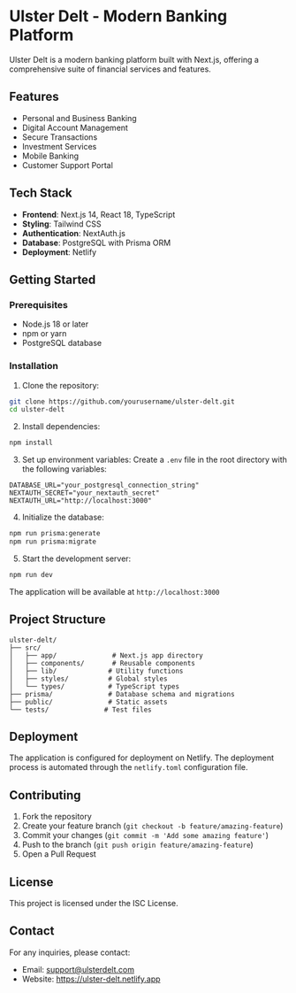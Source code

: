 # Ulster Delt - Modern Banking Platform

Ulster Delt is a modern banking platform built with Next.js, offering a comprehensive suite of financial services and features.

## Features

- Personal and Business Banking
- Digital Account Management
- Secure Transactions
- Investment Services
- Mobile Banking
- Customer Support Portal

## Tech Stack

- **Frontend**: Next.js 14, React 18, TypeScript
- **Styling**: Tailwind CSS
- **Authentication**: NextAuth.js
- **Database**: PostgreSQL with Prisma ORM
- **Deployment**: Netlify

## Getting Started

### Prerequisites

- Node.js 18 or later
- npm or yarn
- PostgreSQL database

### Installation

1. Clone the repository:
```bash
git clone https://github.com/yourusername/ulster-delt.git
cd ulster-delt
```

2. Install dependencies:
```bash
npm install
```

3. Set up environment variables:
Create a `.env` file in the root directory with the following variables:
```env
DATABASE_URL="your_postgresql_connection_string"
NEXTAUTH_SECRET="your_nextauth_secret"
NEXTAUTH_URL="http://localhost:3000"
```

4. Initialize the database:
```bash
npm run prisma:generate
npm run prisma:migrate
```

5. Start the development server:
```bash
npm run dev
```

The application will be available at `http://localhost:3000`

## Project Structure

```
ulster-delt/
├── src/
│   ├── app/              # Next.js app directory
│   ├── components/       # Reusable components
│   ├── lib/             # Utility functions
│   ├── styles/          # Global styles
│   └── types/           # TypeScript types
├── prisma/              # Database schema and migrations
├── public/              # Static assets
└── tests/              # Test files
```

## Deployment

The application is configured for deployment on Netlify. The deployment process is automated through the `netlify.toml` configuration file.

## Contributing

1. Fork the repository
2. Create your feature branch (`git checkout -b feature/amazing-feature`)
3. Commit your changes (`git commit -m 'Add some amazing feature'`)
4. Push to the branch (`git push origin feature/amazing-feature`)
5. Open a Pull Request

## License

This project is licensed under the ISC License.

## Contact

For any inquiries, please contact:
- Email: support@ulsterdelt.com
- Website: https://ulster-delt.netlify.app
